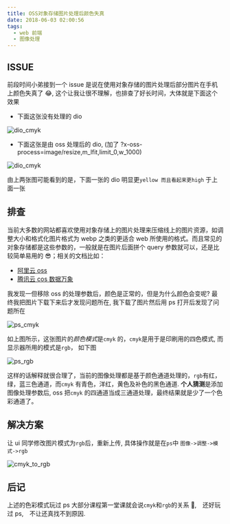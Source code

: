 ```yaml
---
title: OSS对象存储图片处理后颜色失真
date: 2018-06-03 02:00:56
tags:
  - web 前端
  - 图像处理
---
```


## ISSUE

前段时间小弟接到一个 issue 是说在使用对象存储的图片处理后部分图片在手机上颜色失真了 😂, 这个让我让很不理解，也排查了好长时间，大体就是下面这个效果

- 下面这张没有处理的 dio

![dio_cmyk](https://images.idf66.com/2019/06/04/c7524d0c-3ecd-4826-a88d-2a2cf772a0fb.jpg)

- 下面这张是由 oss 处理后的 dio, (加了 ?x-oss-process=image/resize,m_lfit,limit_0,w_1000)

![dio_cmyk](https://images.idf66.com/2019/06/04/c7524d0c-3ecd-4826-a88d-2a2cf772a0fb.jpg?x-oss-process=image/resize,m_lfit,limit_0,w_1000)

由上两张图可能看到的是，下面一张的 dio 明显更`yellow 而且看起来更high` 于上面一张

## 排查

当前大多数的网站都喜欢使用对象存储上的图片处理来压缩线上的图片资源，如调整大小和格式化图片格式为 webp 之类的更适合 web 所使用的格式。而且常见的对象存储都是这些参数的，一般就是在图片后面拼个 query 参数就可以，还是比较简单易用的 😎；相关的文档比如：

- [阿里云 oss](https://help.aliyun.com/document_detail/44686.html)
- [腾讯云 cos 数据万象](https://cloud.tencent.com/document/product/460/6929)

我发现一但移除 oss 的处理参数后，颜色是正常的，但是为什么颜色会变呢? 最终我把图片下载下来后才发现问题所在, 我下载了图片然后用 ps 打开后发现了问题所在

![ps_cmyk](https://aizigao-blog-1257747336.cos.ap-shanghai.myqcloud.com/2019-06-04_12-50.png)

如上图所示，这张图片的*颜色模式*是`cmyk` 的，`cmyk`是用于是印刷用的四色模式, 而显示器所用的模式是`rgb`， 如下图

![ps_rgb](https://aizigao-blog-1257747336.cos.ap-shanghai.myqcloud.com/2019-06-04_12-52.png)

这样的话解释就很合理了，当前的图像处理都是基于颜色通道处理的，`rgb`有红，绿，蓝三色通道，而`cmyk` 有青色，洋红，黄色及补色的黑色通道. **个人猜测**是添加图像处理参数后, oss 把`cmyk` 的四通道当成三通道处理，最终结果就是少了一个色彩通道了。

## 解决方案

让 ui 同学修改图片模式为`rgb`后，重新上传, 具体操作就是在`ps`中 `图像->调整->模式->rgb`

![cmyk_to_rgb](https://aizigao-blog-1257747336.cos.ap-shanghai.myqcloud.com/2019-06-04-145511_5360x4096_scrot.png)

## 后记

上述的色彩模式玩过 ps 大部分课程第一堂课就会说`cmyk`和`rgb`的关系 🤔,　还好玩过 ps,　不让还真找不到原因.
